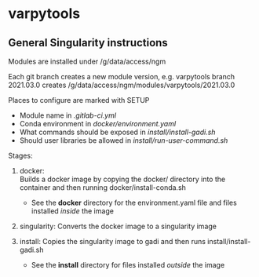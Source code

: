 varpytools
==========

General Singularity instructions
--------------------------------

Modules are installed under /g/data/access/ngm

Each git branch creates a new module version, e.g. varpytools branch 2021.03.0
creates /g/data/access/ngm/modules/varpytools/2021.03.0

Places to configure are marked with SETUP
 - Module name in *.gitlab-ci.yml*
 - Conda environment in *docker/environment.yaml*
 - What commands should be exposed in *install/install-gadi.sh*
 - Should user libraries be allowed in *install/run-user-command.sh*

Stages:

 1. docker:  
    Builds a docker image by copying the docker/ directory into the container and then running docker/install-conda.sh
    * See the **docker** directory for the environment.yaml file and files installed *inside* the image

 2. singularity:
    Converts the docker image to a singularity image

 3. install:
    Copies the singularity image to gadi and then runs install/install-gadi.sh
    * See the **install** directory for files installed *outside* the image
